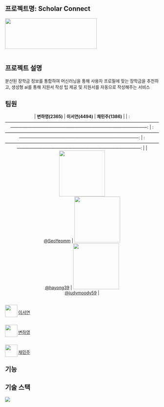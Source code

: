 ## 프로젝트명: Scholar Connect

<img src="https://github.com/judymoody59/Musccat_Example/assets/108432112/88a11d1d-c27c-4bef-920d-fdb0b213f21d" width="300" height="100" />
<br>
<br>

## 프로젝트 설명
분산된 장학금 정보를 통합하여 머신러닝을 통해 사용자 프로필에 맞는 장학금을 추천하고, 생성형 ai를 통해 지원서 작성 팁 제공 및 지원서를 자동으로 작성해주는 서비스


## 팀원

<div align="center">

|                                                              **변하영(2365)**                                                               |                                                          **이서연(4494)**                                                           |                                                           **채민주(1386)**                                                            |
| :————————————————————————————————————————————————————————————————————: | :————————————————————————————————————————————————————————————————: | :—————————————————————————————————————————————————————————————————: |
| [<img src="https://avatars.githubusercontent.com/SeoYeomm" height=150 width=150> <br/> @SeoYeomm](https://github.com/SeoYeomm) | [<img src="https://avatars.githubusercontent.com/hayong39" height=150 width=150> <br/> @hayong39](https://github.com/hayong39) | [<img src="https://avatars.githubusercontent.com/judymoody59" height=150 width=150> <br/> @judymoody59](https://github.com/judymoody59) |

</div>





<br>
<img align="left" width="40" height="40" src="https://avatars.githubusercontent.com/u/67866773?v=4"> 

[이서연](https://github.com/SeoYeomm) 

<br>

<img align="left" width="40" height="40" src="https://avatars.githubusercontent.com/u/67866773?v=4"> 

[변하영](https://github.com/hayong39)

<br>

<img align="left" width="40" height="40" src="https://avatars.githubusercontent.com/u/67866773?v=4">

[채민주](https://github.com/judymoody59) 

## 기능


## 기술 스택
<img src="https://img.shields.io/badge/Python-3776AB?style=for-the-badge&logo=Python&logoColor=white">


